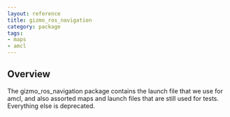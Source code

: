 ```yaml
---
layout: reference
title: gizmo_ros_navigation
category: package
tags: 
- maps
- amcl
---
```


## Overview
The gizmo_ros_navigation package contains the launch file that we use for amcl, and also assorted maps and launch files that are still used for tests.  Everything else is deprecated.
